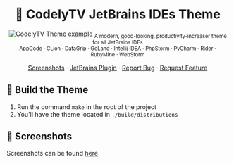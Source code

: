 <h1 align="center">
  🎨 CodelyTV JetBrains IDEs Theme
</h1>
<p align="center">
    <img src="https://user-images.githubusercontent.com/1331435/63159884-b7655700-c01c-11e9-941d-618e7cb4b13a.png" alt="CodelyTV Theme example">
    <sub>A modern, good-looking, productivity-increaser theme for all JetBrains IDEs<br>AppCode · CLion · DataGrip · GoLand · Intellij IDEA · PhpStorm · PyCharm · Rider · RubyMine · WebStorm</sub>
</p>
<p align="center">
  <a href="docs/screenshots.md">Screenshots</a>
  ·
  <a href="https://plugins.jetbrains.com/plugin/12891-codelytv-theme">JetBrains Plugin</a>
  ·
  <a href="https://github.com/CodelyTV/jetbrains-theme/issues">Report Bug</a>
  ·
  <a href="https://github.com/CodelyTV/jetbrains-theme/issues">Request Feature</a>
</p>

## 🚀 Build the Theme

1. Run the command `make` in the root of the project
2. You'll have the theme located in `./build/distributions`


## 🌅 Screenshots

Screenshots can be found [here](docs/screenshots.md)
